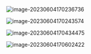![image-20230604170236736](http://devyk.top/2022/202306041702069.png)

![image-20230604170243574](http://devyk.top/2022/202306041702861.png)

![image-20230604170434475](http://devyk.top/2022/202306041704908.png)

![image-20230604170602422](http://devyk.top/2022/202306041706426.png)